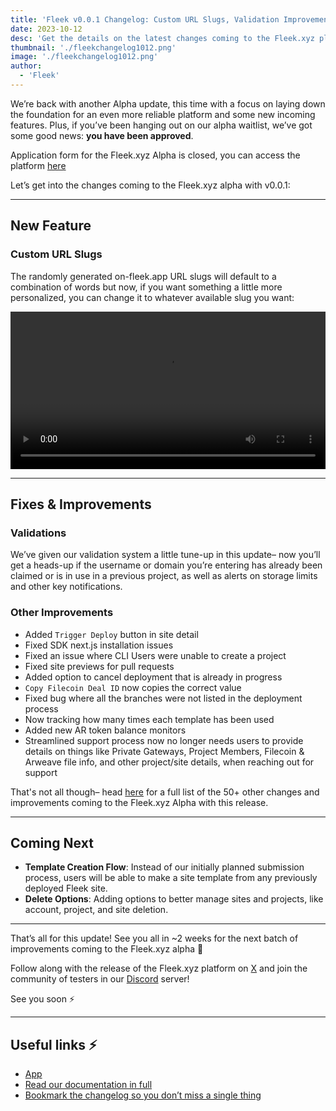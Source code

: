 ```yaml
---
title: 'Fleek v0.0.1 Changelog: Custom URL Slugs, Validation Improvements'
date: 2023-10-12
desc: 'Get the details on the latest changes coming to the Fleek.xyz platform, including Custom URL slugs, Validation Improvements, and more'
thumbnail: './fleekchangelog1012.png'
image: './fleekchangelog1012.png'
author:
  - 'Fleek'
---
```


We’re back with another Alpha update, this time with a focus on laying down the foundation for an even more reliable platform and some new incoming features. Plus, if you’ve been hanging out on our alpha waitlist, we’ve got some good news: **you have been approved**.

Application form for the Fleek.xyz Alpha is closed, you can access the platform [here](https://app.fleek.xyz)

Let’s get into the changes coming to the Fleek.xyz alpha with v0.0.1:

---

## New Feature

### Custom URL Slugs

The randomly generated on-fleek.app URL slugs will default to a combination of words but now, if you want something a little more personalized, you can change it to whatever available slug you want:

<video width="100%" height="auto" autoplay loop controls>
 <source src="./slug-change-prd.mp4" type="video/mp4">
 Your browser does not support the video tag.
</video>

---

## Fixes & Improvements

### Validations

We’ve given our validation system a little tune-up in this update– now you’ll get a heads-up if the username or domain you’re entering has already been claimed or is in use in a previous project, as well as alerts on storage limits and other key notifications.

### Other Improvements

- Added `Trigger Deploy` button in site detail
- Fixed SDK next.js installation issues
- Fixed an issue where CLI Users were unable to create a project
- Fixed site previews for pull requests
- Added option to cancel deployment that is already in progress
- `Copy Filecoin Deal ID` now copies the correct value
- Fixed bug where all the branches were not listed in the deployment process
- Now tracking how many times each template has been used
- Added new AR token balance monitors
- Streamlined support process now no longer needs users to provide details on things like Private Gateways, Project Members, Filecoin & Arweave file info, and other project/site details, when reaching out for support

That's not all though– head [here](/changelog/20230922-changelog-ui-fixes-improvements-dark-mode-as-default/) for a full list of the 50+ other changes and improvements coming to the Fleek.xyz Alpha with this release.

---

## Coming Next

- **Template Creation Flow**: Instead of our initially planned submission process, users will be able to make a site template from any previously deployed Fleek site.
- **Delete Options**: Adding options to better manage sites and projects, like account, project, and site deletion.

---

That’s all for this update! See you all in ~2 weeks for the next batch of improvements coming to the Fleek.xyz alpha 🤙

Follow along with the release of the Fleek.xyz platform on [X](https://twitter.com/fleek) and join the community of testers in our [Discord](http://discord.gg/fleek) server!

See you soon ⚡

---

## Useful links ⚡

- [App](https://app.fleek.xyz)
- [Read our documentation in full](https://fleek.xyz/docs/)
- [Bookmark the changelog so you don’t miss a single thing](/changelog/)
